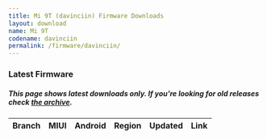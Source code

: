 ```yaml
---
title: Mi 9T (davinciin) Firmware Downloads
layout: download
name: Mi 9T
codename: davinciin
permalink: /firmware/davinciin/
---
```


### Latest Firmware
##### This page shows latest downloads only. If you're looking for old releases check [the archive](/archive/firmware/davinciin/).

<div class="table-responsive-md" id="table-wrapper">
<table id="firmware" class="compact table table-striped table-hover table-sm">
    <thead class="thead-dark">
        <tr>
            <th>Branch</th>
            <th>MIUI</th>
            <th>Android</th>
            <th>Region</th>
            <th>Updated</th>
            <th>Link</th>
        </tr>
    </thead>
    <script>loadFirmwareDownloads('davinciin', 'latest')</script>
</table>
</div>
